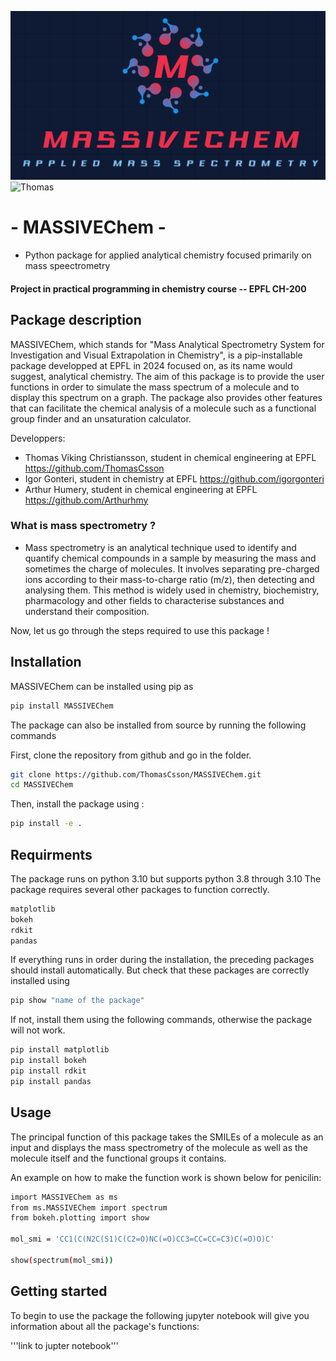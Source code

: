 ![logo](IMG_2856.jpg)
![Thomas]([https://img.shields.io/badge/PyTorch-EE4C2C?style=for-the-badge&logo=pytorch&logoColor=white](https://img.shields.io/badge/GIT-E44C30?style=for-the-badge&logo=git&logoColor=white))
# -         MASSIVEChem       - 
 - Python package for applied analytical chemistry focused primarily on mass speectrometry 
#### Project in practical programming in chemistry course -- EPFL CH-200

## Package description 
MASSIVEChem, which stands for "Mass Analytical Spectrometry System for Investigation and Visual Extrapolation in Chemistry", is a pip-installable package developped at EPFL in 2024 focused on, as its name would suggest, analytical chemistry.
The aim of this package is to provide the user functions in order to simulate the mass spectrum of a molecule and to display this spectrum on a graph. The package also provides other features that can facilitate the chemical analysis of a molecule such as a functional group finder and an unsaturation calculator.

Developpers:
- Thomas Viking Christiansson, student in chemical engineering at EPFL    https://github.com/ThomasCsson
- Igor Gonteri, student in chemistry at EPFL                             https://github.com/igorgonteri
- Arthur Humery, student in chemical engineering at EPFL                https://github.com/Arthurhmy

### What is mass spectrometry ?
   - Mass spectrometry is an analytical technique used to identify and quantify chemical compounds in a sample by measuring the mass and sometimes the charge of molecules. It involves separating pre-charged ions according to their mass-to-charge ratio (m/z), then detecting and analysing them. This method is widely used in chemistry, biochemistry, pharmacology and other fields to characterise substances and understand their composition.

Now, let us go through the steps required to use this package !

## Installation

MASSIVEChem can be installed using pip as
```bash
pip install MASSIVEChem
```
The package can also be installed from source by running the following commands

First, clone the repository from github and go in the folder. 
```bash
git clone https://github.com/ThomasCsson/MASSIVEChem.git
cd MASSIVEChem
```
Then, install the package using : 
```bash
pip install -e . 
```

## Requirments
The package runs on python 3.10 but supports python 3.8 through 3.10
The package requires several other packages to function correctly.

```bash
matplotlib
bokeh
rdkit
pandas
```
If everything runs in order during the installation, the preceding packages should install automatically.
But check that these packages are correctly installed using 

```bash
pip show "name of the package"
```

If not, install them using the following commands, otherwise the package will not work. 

```bash
pip install matplotlib
pip install bokeh
pip install rdkit
pip install pandas
```

## Usage

The principal function of this package takes the SMILEs of a molecule as an input and displays the mass spectrometry of the molecule as well as the molecule itself and  the functional groups it contains.

An example on how to make the function work is shown below for penicilin:

```bash
import MASSIVEChem as ms
from ms.MASSIVEChem import spectrum
from bokeh.plotting import show

mol_smi = 'CC1(C(N2C(S1)C(C2=O)NC(=O)CC3=CC=CC=C3)C(=O)O)C'

show(spectrum(mol_smi))
```

## Getting started

To begin to use the package the following jupyter notebook will give you information about all the package's functions:

'''link to jupter notebook'''


